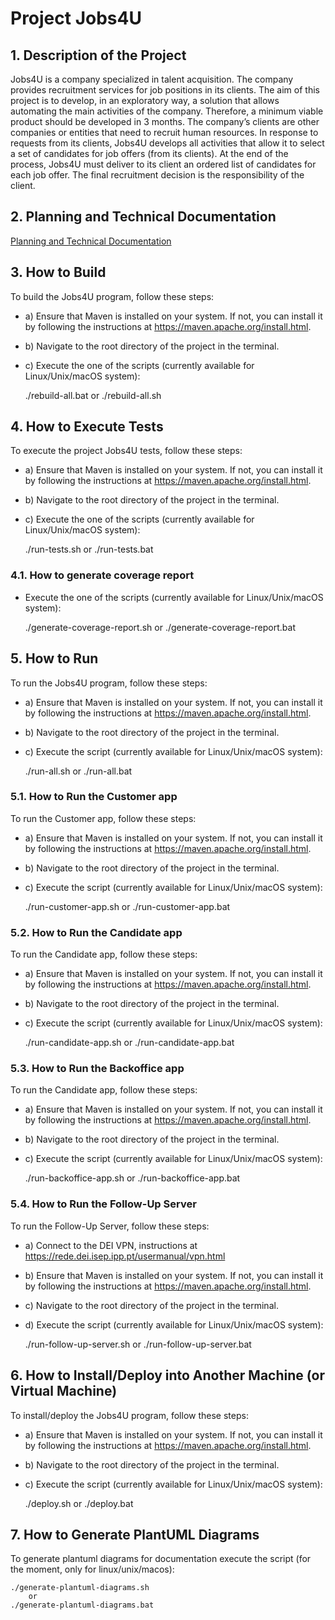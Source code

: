 # Project Jobs4U

## 1. Description of the Project

Jobs4U is a company specialized in talent acquisition. The company provides recruitment services for job positions in its clients. The aim of this project is to develop, in an exploratory way,
a solution that allows automating the main activities of the company. Therefore, a minimum
viable product should be developed in 3 months.
The company’s clients are other companies or entities that need to recruit human resources.
In response to requests from its clients, Jobs4U develops all activities that allow it to select a
set of candidates for job offers (from its clients). At the end of the process, Jobs4U must deliver
to its client an ordered list of candidates for each job offer. The final recruitment decision is
the responsibility of the client.

## 2. Planning and Technical Documentation

[Planning and Technical Documentation](docs/readme.md)

## 3. How to Build

To build the Jobs4U program, follow these steps:

- a) Ensure that Maven is installed on your system. If not, you can install it by following the instructions at https://maven.apache.org/install.html.
- b) Navigate to the root directory of the project in the terminal.
- c) Execute the one of the scripts (currently available for Linux/Unix/macOS system):


    ./rebuild-all.bat
            or
    ./rebuild-all.sh

## 4. How to Execute Tests

To execute the project Jobs4U tests, follow these steps:

- a) Ensure that Maven is installed on your system. If not, you can install it by following the instructions at https://maven.apache.org/install.html.
- b) Navigate to the root directory of the project in the terminal.
- c) Execute the one of the scripts (currently available for Linux/Unix/macOS system):


    ./run-tests.sh
            or
    ./run-tests.bat

### 4.1. How to generate coverage report

- Execute the one of the scripts (currently available for Linux/Unix/macOS system):


    ./generate-coverage-report.sh
            or
    ./generate-coverage-report.bat

## 5. How to Run

To run the Jobs4U program, follow these steps:

- a) Ensure that Maven is installed on your system. If not, you can install it by following the instructions at https://maven.apache.org/install.html.
- b) Navigate to the root directory of the project in the terminal.
- c) Execute the script (currently available for Linux/Unix/macOS system):


    ./run-all.sh
        or
    ./run-all.bat

### 5.1. How to Run the Customer app

To run the Customer app, follow these steps:

- a) Ensure that Maven is installed on your system. If not, you can install it by following the instructions at https://maven.apache.org/install.html.
- b) Navigate to the root directory of the project in the terminal.
- c) Execute the script (currently available for Linux/Unix/macOS system):
    

    ./run-customer-app.sh
        or
    ./run-customer-app.bat

### 5.2. How to Run the Candidate app

To run the Candidate app, follow these steps:

- a) Ensure that Maven is installed on your system. If not, you can install it by following the instructions at https://maven.apache.org/install.html.
- b) Navigate to the root directory of the project in the terminal.
- c) Execute the script (currently available for Linux/Unix/macOS system):


    ./run-candidate-app.sh
        or
    ./run-candidate-app.bat

### 5.3. How to Run the Backoffice app

To run the Candidate app, follow these steps:

- a) Ensure that Maven is installed on your system. If not, you can install it by following the instructions at https://maven.apache.org/install.html.
- b) Navigate to the root directory of the project in the terminal.
- c) Execute the script (currently available for Linux/Unix/macOS system):


    ./run-backoffice-app.sh
        or
    ./run-backoffice-app.bat

### 5.4. How to Run the Follow-Up Server

To run the Follow-Up Server, follow these steps:

- a) Connect to the DEI VPN, instructions at https://rede.dei.isep.ipp.pt/usermanual/vpn.html
- b) Ensure that Maven is installed on your system. If not, you can install it by following the instructions at https://maven.apache.org/install.html.
- c) Navigate to the root directory of the project in the terminal.
- d) Execute the script (currently available for Linux/Unix/macOS system):


    ./run-follow-up-server.sh
        or
    ./run-follow-up-server.bat

## 6. How to Install/Deploy into Another Machine (or Virtual Machine)

To install/deploy the Jobs4U program, follow these steps:

- a) Ensure that Maven is installed on your system. If not, you can install it by following the instructions at https://maven.apache.org/install.html.
- b) Navigate to the root directory of the project in the terminal.
- c) Execute the script (currently available for Linux/Unix/macOS system):


    ./deploy.sh
        or
    ./deploy.bat

## 7. How to Generate PlantUML Diagrams

To generate plantuml diagrams for documentation execute the script (for the moment, only for linux/unix/macos):

    ./generate-plantuml-diagrams.sh
        or
    ./generate-plantuml-diagrams.bat